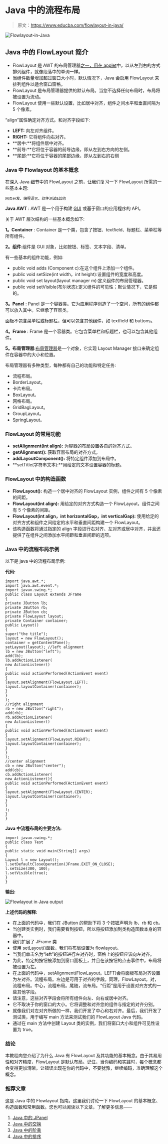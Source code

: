 # Java 中的流程布局

> 原文：<https://www.educba.com/flowlayout-in-java/>

![Flowlayout-in-Java](img/959f472423b8ae4871cf19f9d8ad565c.png)



## Java 中的 FlowLayout 简介

*   FlowLayout 是 AWT 的布局管理器[之一，用在 applet](https://www.educba.com/what-is-awt-in-java/)中，以从左到右的方式排列组件，就像段落中的单词一样。
*   当组件数量增加超过窗口大小时，默认情况下，Java 会启用 FlowLayout 来排列组件以适合窗口窗格。
*   FlowLayout 是布局管理器提供的默认布局。当您不选择任何布局时，布局将被设置为流动。
*   FlowLayout 使用一些默认设置，比如居中对齐，组件之间水平和垂直间隔为 5 个像素。

“align”属性确定对齐方式。和对齐字段如下:

*   **LEFT:** 向左对齐组件。
*   **RIGHT:** 它将组件向右对齐。
*   **居中:**将组件居中对齐。
*   **前导:**它将位于容器的前导边缘，即从左到右方向的左侧。
*   **尾部:**它将位于容器的尾部边缘，即从左到右的右侧

### Java 中 Flowlayout 的基本概念

在深入 Java 细节中的 FlowLayout 之前，让我们复习一下 FlowLayout 所需的一些基本主题:

<small>网页开发、编程语言、软件测试&其他</small>

**Java AWT** : AWT 是一个用于构建 [GUI](https://www.educba.com/gui-testing/) 或基于窗口的应用程序的 API。

关于 AWT 层次结构的一些基本概念如下:

**1。Container** : Container 是一个类，包含了按钮、textfield、标题栏、菜单栏等所有组件。

**2。组件**:组件是 GUI 对象，比如按钮、标签、文本字段、清单。

有一些基本的组件功能，例如:

*   public void adds (Component c):在这个组件上添加一个组件。
*   public void setSize(int width，int height):设置组件的宽度和高度。
*   public void set layout(layout manager m):定义组件的布局管理器。
*   public void setVisible(布尔状态):定义组件的可见性；默认情况下，它是假的。

**3。Panel** : Panel 是一个容器类。它为应用程序创造了一个空间，所有的组件都可以放入其中。它继承了容器类。

面板不包含菜单栏或标题栏，但可以包含其他组件，如 textfield 和 buttons。

**4。Frame** : Frame 是一个容器类。它包含菜单栏和标题栏，也可以包含其他组件。

**5。布局管理器**:[布局管理器](https://www.educba.com/layout-manager-in-java/)是一个对象，它实现 Layout Manager 接口来确定组件在容器中的大小和位置。

布局管理器有多种类型，每种都有自己的功能和特定任务:

*   流程布局。
*   BorderLayout。
*   卡片布局。
*   BoxLayout。
*   网格布局。
*   GridBagLayout。
*   GroupLayout。
*   SpringLayout。

### FlowLayout 的常用功能

*   **setAlignment(int align):** 为容器的布局设置各自的对齐方式。
*   **getAlignment():** 获取容器布局的对齐方式。
*   **addLayoutComponent():** 将特定组件添加到布局中。
*   **setTitle(字符串文本):**用给定的文本设置容器的标题。

### FlowLayout 中的构造函数

*   **FlowLayout():** 构造一个居中对齐的 FlowLayout 实例，组件之间有 5 个像素的间距。
*   **FlowLayout(int align):** 用给定的对齐方式构造一个 FlowLayout，组件之间有 5 个像素的间距。
*   **FlowLayout(int align，int horizontalGap，int verticalGap):** 使用给定的对齐方式和组件之间给定的水平和垂直间距构建一个 FlowLayout。
*   该构造函数将通过指定的 align 字段进行右对齐、左对齐或居中对齐，并且还提供了在组件之间添加水平间距和垂直间距的选项。

### Java 中的流程布局示例

以下是 java 中的流程布局示例:

**代码:**

```
import java.awt.*;
import java.awt.event.*;
import javax.swing.*;
public class Layout extends JFrame
{
private JButton lb;
private JButton rb;
private JButton cb;
private FlowLayout layout;
private Container container;
public Layout()
{
super("the title");
layout = new FlowLayout();
container = getContentPane();
setLayout(layout); //left alignment
lb = new JButton("left");
add(lb);
lb.addActionListener(
new ActionListener()
{
public void actionPerformed(ActionEvent event)
{
layout.setAlignment(FlowLayout.LEFT);
layout.layoutContainer(container);
}
}
);
//right alignment
rb = new JButton("right");
add(rb);
rb.addActionListener(
new ActionListener()
{
public void actionPerformed(ActionEvent event)
{
layout.setAlignment(FlowLayout.RIGHT);
layout.layoutContainer(container);
}
}
);
//center alignment
cb = new JButton("center");
add(cb);
cb.addActionListener(
new ActionListener(){
public void actionPerformed(ActionEvent event)
{
layout.setAlignment(FlowLayout.CENTER);
layout.layoutContainer(container);
}
}
);
}
}
```

**Java 中流程布局的主要方法:**

```
import javax.swing.*;
public class Test
{
public static void main(String[] args)
{
Layout l = new Layout();
l.setDefaultCloseOperation(JFrame.EXIT_ON_CLOSE);
l.setSize(300, 100);
l.setVisible(true);
}
}
```

**输出:**

![Flowlayout in Java output](img/b69521c4ec14455667a965023b2d0226.png)



**上述代码的解释:**

*   在上面的代码中，我们在 JButton 的帮助下将 3 个按钮声明为 lb、rb 和 cb。
*   当创建类实例时，我们需要看到按钮，所以将按钮添加到类构造函数本身的容器中。
*   我们扩展了 JFrame 类
*   使用 setLayout()函数，我们将布局设置为 flowlayout。
*   当我们单击名为“left”的按钮进行左对齐时，窗格上的按钮应该向左对齐。
*   为此，特定的按钮被添加到窗口面板上，并且在该按钮的点击事件中，布局将被设置为左。
*   在上面的代码中，setAlignment(FlowLayout。LEFT)会将面板布局对齐设置为左对齐。流程布局。左边是可用于对齐的字段。同理，FlowLayout。对，流程布局。中心，流程布局。尾随，流布局。“行距”是用于设置对齐方式的一些其他字段。
*   请注意，这些对齐字段会将所有组件向左、向右或居中对齐。
*   它不取决于你的窗口的大小。它将调整和对齐您的组件与指定的对齐分别。
*   就像我们对左对齐所做的一样，我们开发了中心和右对齐。最后，我们开发了测试类，用于编写 main 方法来测试我们的 FlowLayout Java 代码。
*   通过在 main 方法中创建 Layout 类的实例，我们将窗口大小和组件可见性设置为 true。

### 结论

本教程向您介绍了为什么 Java 有 FlowLayout 及其功能的基本概念。由于其易用性和对齐精度，FlowLayout 是默认布局。记住，当你编码和实践时，每个概念都会变得更加清晰。让错误出现在你的代码中，不要犹豫，继续编码，准确理解这个概念。

### 推荐文章

这是 Java 中的 Flowlayout 指南。这里我们讨论一下 FlowLayout 的基本概念、构造函数和常用函数。您也可以阅读以下文章，了解更多信息——

1.  [Java 中的 JPanel](https://www.educba.com/jpanel-in-java/)
2.  [Java 中的交换](https://www.educba.com/swapping-in-java/)
3.  [Java 中的阶乘](https://www.educba.com/factorial-in-java/)
4.  [Java 中的排序](https://www.educba.com/sorting-in-java/)





